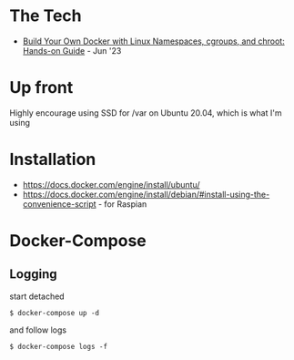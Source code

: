 # The Tech
- [Build Your Own Docker with Linux Namespaces, cgroups, and chroot: Hands-on Guide](https://akashrajpurohit.com/blog/build-your-own-docker-with-linux-namespaces-cgroups-and-chroot-handson-guide/) - Jun '23


# Up front
Highly encourage using SSD for /var on Ubuntu 20.04, which is what I'm using 

# Installation 
- https://docs.docker.com/engine/install/ubuntu/
- https://docs.docker.com/engine/install/debian/#install-using-the-convenience-script - for Raspian

# Docker-Compose

## Logging

start detached

```
$ docker-compose up -d
```

and follow logs

```
$ docker-compose logs -f 
```

